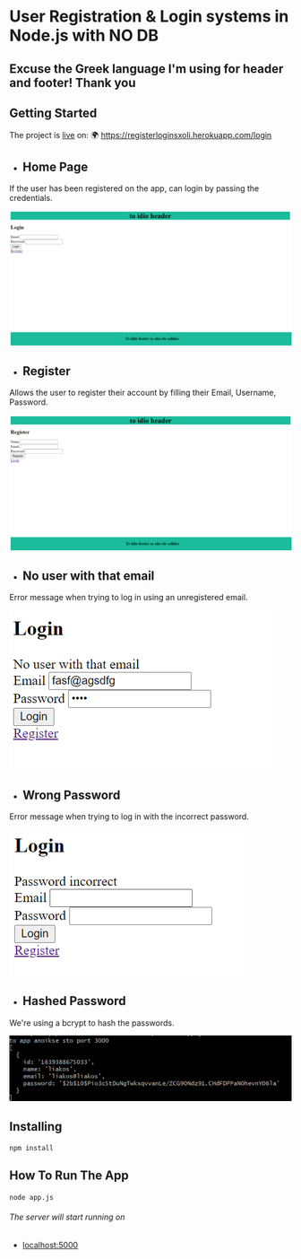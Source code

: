 # User Registration & Login systems in Node.js with NO DB

## Εxcuse the Greek language I'm using for header and footer! Thank you

## Getting Started

The project is [live](https://registerloginsxoli.herokuapp.com/login) on: 🌍 https://registerloginsxoli.herokuapp.com/login 

- ## Home Page

If the user has been registered on the app, can login by passing the credentials.

<img src="screenshots/homePage.png">

- ## Register

Allows the user to register their account by filling their Email, Username, Password.

<img src="screenshots/registerTab.png">

- ## No user with that email

Error message when trying to log in using an unregistered email.

<img src="screenshots/errorMessage1.png">

- ## Wrong Password

Error message when trying to log in with the incorrect password.

<img src="screenshots/errorMessage2_1.png">

- ## Hashed Password

We're using a bcrypt to hash the passwords.

<img src="screenshots/hashedPassword.png">

## Installing

```
npm install
```

## How To Run The App

```
node app.js
```

###### The server will start running on
- [localhost:5000](http://localhost:5000)
